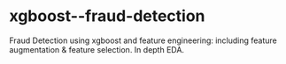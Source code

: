 # xgboost--fraud-detection

Fraud Detection using xgboost and feature engineering: including feature augmentation & feature selection. In depth EDA. 
